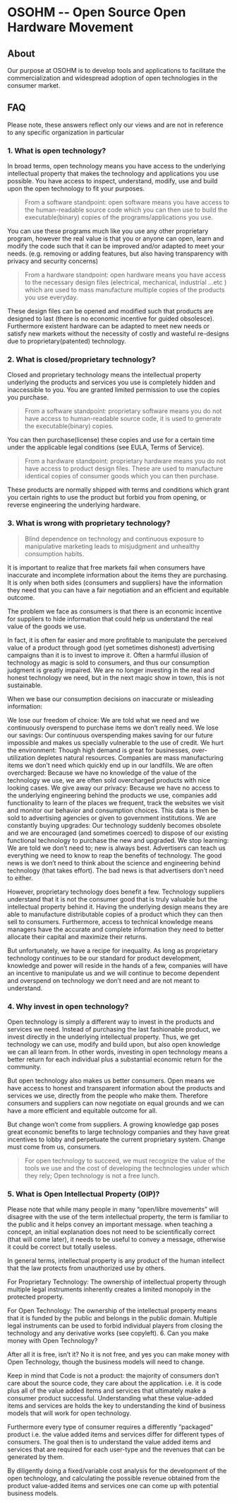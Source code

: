 OSOHM -- Open Source Open Hardware Movement
===========================================

About
-----

Our purpose at OSOHM is to develop tools and applications to facilitate the
commercialization and widespread adoption of open technologies in the consumer
market.

FAQ
---

Please note, these answers reflect only our views and are not in reference to
any specific organization in particular 

### 1. What is open technology?

In broad terms, open technology means you have access to the underlying
intellectual property that makes the technology and applications you use
possible. You have access to inspect, understand, modify, use and build upon the
open technology to fit your purposes.

> From a software standpoint: open software means you have access to the
> human-readable source code which you can then use to build the
> executable(binary) copies of the programs/applications you use.

You can use these programs much like you use any other proprietary program,
however the real value is that you or anyone can open, learn and modify the code
such that it can be improved and/or adapted to meet your needs. (e.g. removing
or adding features, but also having transparency with privacy and security
concerns)

> From a hardware standpoint: open hardware means you have access to the
> necessary design files (electrical, mechanical, industrial …etc ) which are
> used to mass manufacture multiple copies of the products you use everyday.

These design files can be opened and modified such that products are designed to
last (there is no economic incentive for guided obsolesce). Furthermore existent
hardware can be adapted to meet new needs or satisfy new markets without the
necessity of costly and wasteful re-designs due to proprietary(patented)
technology.  

### 2. What is closed/proprietary technology?

Closed and proprietary technology means the intellectual property underlying the
products and services you use is completely hidden and inaccessible to you. You
are granted limited permission to use the copies you purchase.

> From a software standpoint: proprietary software means you do not have
> access to human-readable source code, it is used to generate the
> executable(binary) copies.

You can then purchase(license) these copies and use for a certain time under the
applicable legal conditions (see EULA, Terms of Service).

> From a hardware standpoint: proprietary hardware means you do not have
> access to product design files. These are used to manufacture identical
> copies of consumer goods which you can then purchase.

These products are normally shipped with terms and conditions which grant you
certain rights to use the product but forbid you from opening, or reverse
engineering the underlying hardware.  

### 3. What is wrong with proprietary technology?

> Blind dependence on technology and continuous exposure to manipulative
> marketing leads to misjudgment and unhealthy consumption habits.

It is important to realize that free markets fail when consumers have inaccurate
and incomplete information about the items they are purchasing. It is only when
both sides (consumers and suppliers) have the information they need that you can
have a fair negotiation and an efficient and equitable outcome.

The problem we face as consumers is that there is an economic incentive for
suppliers to hide information that could help us understand the real value of
the goods we use.

In fact, it is often far easier and more profitable to manipulate the perceived
value of a product through good (yet sometimes dishonest) advertising campaigns
than it is to invest to improve it. Often a harmful illusion of technology as
magic is sold to consumers, and thus our consumption judgment is greatly
impaired. We are no longer investing in the real and honest technology we need,
but in the next magic show in town, this is not sustainable.

When we base our consumption decisions on inaccurate or misleading information:

We lose our freedom of choice: We are told what we need and we continuously
overspend to purchase items we don’t really need.  We lose our savings: Our
continuous overspending makes saving for our future impossible and makes us
specially vulnerable to the use of credit.  We hurt the environment: Though
high demand is great for businesses, over-utilization  depletes natural
resources. Companies are mass manufacturing items we don’t  need which
quickly end up in our landfills.  We are often overcharged: Because we have
no knowledge of the value of the technology we use, we are often sold
overcharged products with nice looking cases.  We give away our privacy:
Because we have no access to the underlying engineering behind the products
we use, companies add functionality to learn of the places we frequent,
track the websites we visit and monitor our behavior and consumption
choices. This data is then be sold to advertising agencies or given to
government institutions.  We are constantly buying upgrades: Our technology
suddenly becomes obsolete and we are encouraged (and sometimes coerced) to
dispose of our existing functional technology to purchase the new and
upgraded.  We stop learning: We are told we don’t need to; new is always
best. Advertisers can teach us everything we need to know to reap the
benefits of technology. The good news is we don’t need to think about the
science and engineering behind  technology (that takes effort). The bad
news is that advertisers don’t need to either.

However, proprietary technology does benefit a few. Technology suppliers
understand that it is not the consumer good that is truly valuable but the
intellectual property behind it. Having the underlying design means they are
able to manufacture distributable copies of a product which they can then sell
to consumers. Furthermore, access to technical knowledge means managers have the
accurate and complete information they need to better allocate their capital and
maximize their returns.

But unfortunately, we have a recipe for inequality. As long as proprietary
technology continues to be our standard for product development, knowledge and
power will reside in the hands of a few, companies will have an incentive to
manipulate us and we will continue to become dependent and overspend on
technology we don’t need and are not meant to understand.  

### 4. Why invest in open technology?

Open technology is simply a different way to invest  in the products and
services we need. Instead of purchasing the last fashionable product, we invest
directly in the underlying intellectual property. Thus, we get technology we can
use, modify and build upon, but also open knowledge we can all learn from. In
other words, investing in open technology means a better return for each
individual plus a substantial economic return for the community.

But open technology also makes us better consumers. Open means we have access to
honest and transparent information about the products and services we use,
directly from the people who make them. Therefore consumers and suppliers can
now negotiate on equal grounds and we can have a more efficient and equitable
outcome for all.

But change won’t come from suppliers. A growing knowledge gap poses great
economic benefits to large technology companies and they have great incentives
to lobby and perpetuate the current proprietary system. Change must come from
us, consumers.

> For open technology to succeed, we must recognize the value of the tools we
> use and the cost of developing the technologies under which they rely; Open
> technology is not a free lunch.

### 5. What is Open Intellectual Property (OIP)?

Please note that while many people in many “open/libre movements” will disagree
with the use of the term intellectual property, the term is familiar to the
public and it helps convey an important message. when teaching a concept, an
initial explanation does not need to be scientifically correct (that will come
later), it needs to be useful to convey a message, otherwise it could be correct
but totally useless.

In general terms, intellectual property is any product of the human intellect
that the law protects from unauthorized use by others.

For Proprietary Technology: The ownership of intellectual property through
multiple legal instruments inherently creates a limited monopoly in the
protected property.

For Open Technology: The ownership of the intellectual property means that it is
funded by the public and belongs in the public domain. Multiple legal
instruments can be used to forbid individual players from closing the technology
and any derivative works (see copyleft).  6. Can you make money with Open
Technology?

After all it is free, isn’t it? No it is not free, and yes you can make money
with Open Technology, though the business models will need to change.

Keep in mind that Code is not a product: the majority of consumers don’t care
about the source code, they care about the application. i.e. it is code plus all
of the value added items and services that ultimately make a consumer product
successful. Understanding what these value-added items and services are holds
the key to understanding the kind of business models that will work for open
technology.

Furthermore every type of consumer requires a differently “packaged” product
i.e. the value added items and services differ for different types of consumers.
The goal then is to understand the value added items and services that are
required for each user-type and the revenues that can be generated by them.

By diligently doing a fixed/variable cost analysis for the development of the
open technology, and calculating the possible revenue obtained from the product
value-added items and services one can come up with potential business models.
